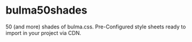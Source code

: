 # bulma50shades
50 (and more) shades of bulma.css. Pre-Configured style sheets ready to import in your project via CDN.

